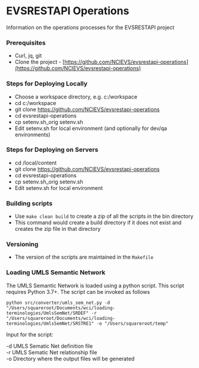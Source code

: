 # EVSRESTAPI Operations

Information on the operations processes for the EVSRESTAPI project

### Prerequisites

* Curl, jq, git
* Clone the project - [https://github.com/NCIEVS/evsrestapi-operations](https://github.com/NCIEVS/evsrestapi-operations)

### Steps for Deploying Locally

* Choose a workspace directory, e.g. c:/workspace
* cd c:/workspace
* git clone https://github.com/NCIEVS/evsrestapi-operations
* cd evsrestapi-operations
* cp setenv.sh_orig setenv.sh
* Edit setenv.sh for local environment (and optionally for dev/qa environments)

### Steps for Deploying on Servers

* cd /local/content
* git clone https://github.com/NCIEVS/evsrestapi-operations
* cd evsrestapi-operations
* cp setenv.sh_orig setenv.sh
* Edit setenv.sh for local environment

### Building scripts

* Use ```make clean build``` to create a zip of all the scripts in the bin directory
* This command would create a build directory if it does not exist and creates the zip file in that directory

### Versioning
* The version of the scripts are maintained in the ```Makefile```

### Loading UMLS Semantic Network
The UMLS Semantic Network is loaded using a python script. This script requires Python 3.7+. The script can be invoked as follows

```python src/converter/umls_sem_net.py -d "/Users/squareroot/Documents/wci/loading-terminologies/UmlsSemNet/SRDEF" -r "/Users/squareroot/Documents/wci/loading-terminologies/UmlsSemNet/SRSTRE1" -o "/Users/squareroot/temp"```

Input for the script:

-d UMLS Sematic Net definition file<br/>
-r UMLS Sematic Net relationship file<br/>
-o Directory where the output files will be generated
